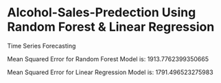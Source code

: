 # Alcohol-Sales-Predection Using Random Forest & Linear Regression
Time Series Forecasting


Mean Squared Error for Random Forest Model is: 1913.7762399350665

Mean Squared Error for Linear Regression Model is: 1791.496523275983

